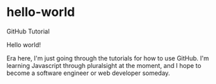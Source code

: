 # hello-world
GitHub Tutorial

Hello world! 

Era here, I'm just going through the tutorials for how to use GitHub. I'm learning Javascript through pluralsight at the moment, and I hope to become a software engineer or web developer someday.
